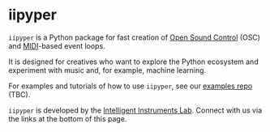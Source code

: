 # iipyper

`iipyper` is a Python package for fast creation of [Open Sound Control](https://en.wikipedia.org/wiki/Open_Sound_Control) (OSC) and [MIDI](https://en.wikipedia.org/wiki/MIDI)-based event loops.

It is designed for creatives who want to explore the Python ecosystem and experiment with music and, for example, machine learning.

For examples and tutorials of how to use `iipyper`, see our [examples repo](https://github.com/intelligent-instruments-lab/iil-examples) (TBC).

`iipyper` is developed by the [Intelligent Instruments Lab](https://iil.is). Connect with us via the links at the bottom of this page.

